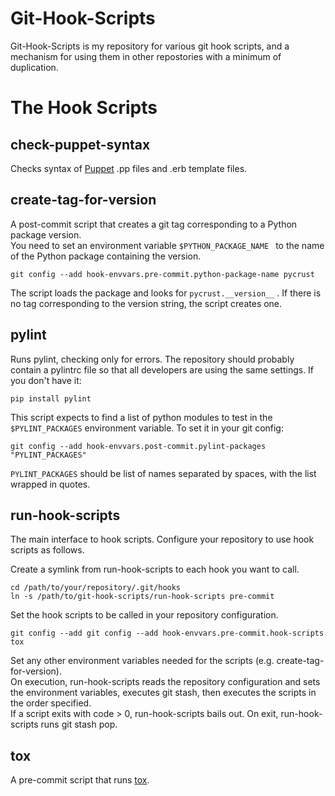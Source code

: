 # Git-Hook-Scripts

Git-Hook-Scripts is my repository for various git hook scripts, and a mechanism for using 
them in other repostories with a minimum of duplication.

# The Hook Scripts

## check-puppet-syntax

Checks syntax of [Puppet](https://puppetlabs.com/) .pp files and .erb template files.


## create-tag-for-version

A post-commit script that creates a git tag corresponding to a Python package version.  
You need to set an environment variable `$PYTHON_PACKAGE_NAME ` to the name of the Python 
package containing the version.  

    git config --add hook-envvars.pre-commit.python-package-name pycrust

The script loads the package and looks for `pycrust.__version__` . If there is no tag 
corresponding to the version string, the script creates one.  

## pylint

Runs pylint, checking only for errors.  The repository should probably contain a pylintrc 
file so that all developers are using the same settings.  If you don't have it: 

    pip install pylint
    
This script expects to find a list of python modules to test in the `$PYLINT_PACKAGES` 
environment variable.  To set it in your git config:

    git config --add hook-envvars.post-commit.pylint-packages "PYLINT_PACKAGES"

`PYLINT_PACKAGES` should be list of names separated by spaces, with the list wrapped in 
quotes.


## run-hook-scripts

The main interface to hook scripts.  Configure your repository to use hook scripts as follows.

Create a symlink from run-hook-scripts to each hook you want to call.

    cd /path/to/your/repository/.git/hooks
    ln -s /path/to/git-hook-scripts/run-hook-scripts pre-commit

Set the hook scripts to be called in your repository configuration.

    git config --add git config --add hook-envvars.pre-commit.hook-scripts tox 
    
Set any other environment variables needed for the scripts (e.g. create-tag-for-version).  
On execution, run-hook-scripts reads the repository configuration and sets the environment 
variables, executes git stash, then executes the scripts in the order specified.  
If a script exits with code > 0, run-hook-scripts bails out.  On exit, run-hook-scripts 
runs git stash pop.


## tox

A pre-commit script that runs [tox](http://codespeak.net/tox/).






